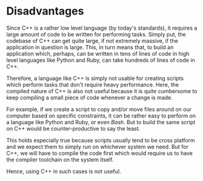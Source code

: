 # Disadvantages

Since C++ is a rather low level language (by today's standards), it requires a large amount of code to be written for performing tasks. Simply put, the codebase of C++ can get quite large, if not
extremely massive, if the application in question is large. This, in turn means that, to build an application which, perhaps, can be written in tens of lines of code in high level languages like
Python and Ruby, can take hundreds of lines of code in C++.

Therefore, a language like C++ is simply not usable for creating scripts which perform tasks that don't require heavy performance. Here, the compiled nature of C++ is also not useful because it is
quite cumbersome to keep compiling a small piece of code whenever a change is made.

For example, if we create a script to copy and/or move files around on our computer based on specific constraints, it can be rather easy to perform on a language like Python and Ruby, or even
*Bash*. But to build the same script on C++ would be counter-productive to say the least.

This holds especially true because scripts usually tend to be cross platform and we expect them to simply run on whichever system we need. But for C++, we will have to compile the code first which
would require us to have the compiler toolchain on the system itself.

Hence, using C++ in such cases is not useful.
